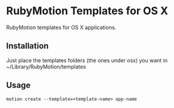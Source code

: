 RubyMotion Templates for OS X
==============================

RubyMotion templates for OS X applications.

## Installation

Just place the templates folders (the ones under osx) you want in ~/Library/RubyMotion/templates

## Usage

	motion create --template=<template-name> app-name
